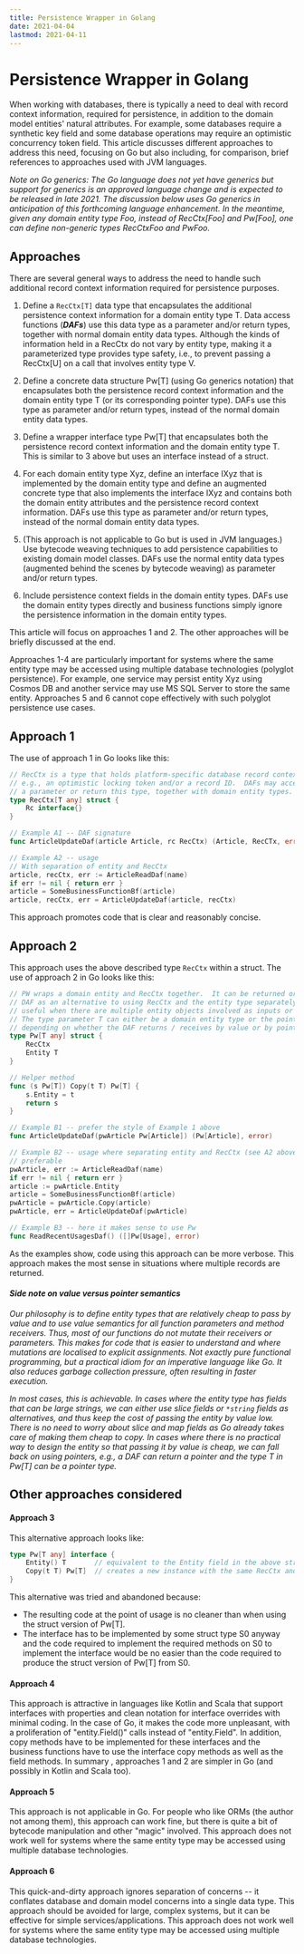 ```yaml
---
title: Persistence Wrapper in Golang
date: 2021-04-04
lastmod: 2021-04-11
---
```


# Persistence Wrapper in Golang

When working with databases, there is typically a need to deal with record context information, required for persistence, in addition to the domain model entities' natural attributes.  For example, some databases require a synthetic key field and some database operations may require an optimistic concurrency token field.  This article discusses different approaches to address this need, focusing on Go but also including, for comparison, brief references to approaches used with JVM languages.

*Note on Go generics: The Go language does not yet have generics but support for generics is an approved language change and is expected to be released in late 2021.  The discussion below uses Go generics in anticipation of this forthcoming language enhancement.  In the meantime, given any domain entity type Foo, instead of RecCtx[Foo] and Pw[Foo], one can define non-generic types RecCtxFoo and PwFoo.*

## Approaches

There are several general ways to address the need to handle such additional record context information required for persistence purposes.

1. Define a `RecCtx[T]` data type that encapsulates the additional persistence context information for a domain entity type T.  Data access functions (***DAFs***) use this data type as a parameter and/or return types, together with normal domain entity data types.  Although the kinds of information held in a RecCtx do not vary by entity type, making it a parameterized type provides type safety, i.e., to prevent passing a RecCtx[U] on a call that involves entity type V.

2. Define a concrete data structure Pw[T] (using Go generics notation) that encapsulates both the persistence record context information and the domain entity type T (or its corresponding pointer type).  DAFs use this type as parameter and/or return types, instead of the normal domain entity data types.

3. Define a wrapper interface type Pw[T] that encapsulates both the persistence record context information and the domain entity type T.  This is similar to 3 above but uses an interface instead of a struct.

4. For each domain entity type Xyz, define an interface IXyz that is implemented by the domain entity type and define an augmented concrete type that also implements the interface IXyz and contains both the domain entity attributes and the persistence record context information.  DAFs use this type as parameter and/or return types, instead of the normal domain entity data types.

5. (This approach is not applicable to Go but is used in JVM languages.) Use bytecode weaving techniques to add persistence capabilities to existing domain model classes.  DAFs use the normal entity data types (augmented behind the scenes by bytecode weaving) as parameter and/or return types.

6. Include persistence context fields in the domain entity types.  DAFs use the domain entity types directly and business functions simply ignore the persistence information in the domain entity types.

This article will focus on approaches 1 and 2.  The other approaches will be briefly discussed at the end.

Approaches 1-4 are particularly important for systems where the same entity type may be accessed using multiple database technologies (polyglot persistence).  For example, one service may persist entity Xyz using Cosmos DB and another service may use MS SQL Server to store the same entity.  Approaches 5 and 6 cannot cope effectively with such polyglot persistence use cases.

## Approach 1

The use of approach 1 in Go looks like this:

```go
// RecCtx is a type that holds platform-specific database record context information,
// e.g., an optimistic locking token and/or a record ID.  DAFs may accept this type as
// a parameter or return this type, together with domain entity types.
type RecCtx[T any] struct {
    Rc interface{}
}

// Example A1 -- DAF signature
func ArticleUpdateDaf(article Article, rc RecCtx) (Article, RecCTx, error)

// Example A2 -- usage
// With separation of entity and RecCtx
article, recCtx, err := ArticleReadDaf(name)
if err != nil { return err }
article = SomeBusinessFunctionBf(article)
article, recCtx, err = ArticleUpdateDaf(article, recCtx)
```

This approach promotes code that is clear and reasonably concise.

## Approach 2

This approach uses the above described type `RecCtx` within a struct.  The use of approach 2 in Go looks like this:
```go
// PW wraps a domain entity and RecCtx together.  It can be returned or accepted by a 
// DAF as an alternative to using RecCtx and the entity type separately.  This is most
// useful when there are multiple entity objects involved as inputs or outputs of a DAF.
// The type parameter T can either be a domain entity type or the pointer type thereof,
// depending on whether the DAF returns / receives by value or by pointer.
type Pw[T any] struct {
    RecCtx
    Entity T
}

// Helper method
func (s Pw[T]) Copy(t T) Pw[T] {
    s.Entity = t
    return s
}

// Example B1 -- prefer the style of Example 1 above
func ArticleUpdateDaf(pwArticle Pw[Article]) (Pw[Article], error)

// Example B2 -- usage where separating entity and RecCtx (see A2 above) would be 
// preferable
pwArticle, err := ArticleReadDaf(name)
if err != nil { return err }
article := pwArticle.Entity
article = SomeBusinessFunctionBf(article)
pwArticle = pwArticle.Copy(article)
pwArticle, err = ArticleUpdateDaf(pwArticle)

// Example B3 -- here it makes sense to use Pw
func ReadRecentUsagesDaf() ([]Pw[Usage], error)
```

As the examples show, code using this approach can be more verbose.  This approach makes the most sense in situations where multiple records are returned.

#### *Side note on value versus pointer semantics*

*Our philosophy is to define entity types that are relatively cheap to pass by value and to use value semantics for all function parameters and method receivers.  Thus, most of our functions do not mutate their receivers or parameters.  This makes for code that is easier to understand and where mutations are localised to explicit assignments.  Not exactly pure functional programming, but a practical idiom for an imperative language like Go.  It also reduces garbage collection pressure, often resulting in faster execution.*

*In most cases, this is achievable.  In cases where the entity type has fields that can be large strings, we can either use slice fields or `*string` fields as alternatives, and thus keep the cost of passing the entity by value low.  There is no need to worry about slice and map fields as Go already takes care of making them cheap to copy.  In cases where there is no practical way to design the entity so that passing it by value is cheap, we can fall back on using pointers, e.g., a DAF can return a pointer and the type T in Pw[T] can be a pointer type.*

## Other approaches considered

#### Approach 3

This alternative approach looks like:

```go
type Pw[T any] interface {
    Entity() T       // equivalent to the Entity field in the above struct
    Copy(t T) Pw[T]  // creates a new instance with the same RecCtx and t as the T part
}
```

This alternative was tried and abandoned because:

- The resulting code at the point of usage is no cleaner than when using the struct version of Pw[T].
- The interface has to be implemented by some struct type S0 anyway and the code required to implement the required methods on S0 to implement the interface would be no easier than the code required to produce the struct version of Pw[T] from S0.

#### Approach 4

This approach is attractive in languages like Kotlin and Scala that support interfaces with properties and clean notation for interface overrides with minimal coding.  In the case of Go, it makes the code more unpleasant, with a proliferation of "entity.Field()" calls instead of "entity.Field".  In addition, copy methods have to be implemented for these interfaces and the business functions have to use the interface copy methods as well as the field methods.  In summary , approaches 1 and 2 are simpler in Go (and possibly in Kotlin and Scala too).

#### Approach 5

This approach is not applicable in Go.  For people who like ORMs (the author not among them), this approach can work fine, but there is quite a bit of bytecode manipulation and other "magic" involved.  This approach does not work well for systems where the same entity type may be accessed using multiple database technologies.

#### Approach 6

This quick-and-dirty approach ignores separation of concerns -- it conflates database and domain model concerns into a single data type.  This approach should be avoided for large, complex systems, but it can be effective for simple services/applications.  This approach does not work well for systems where the same entity type may be accessed using multiple database technologies.